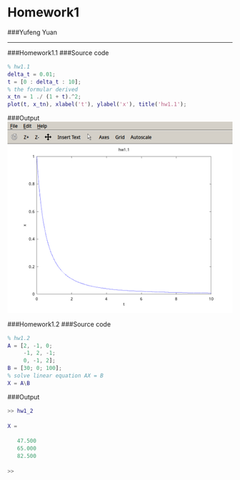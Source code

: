 # Homework1
###Yufeng Yuan
- - -

###Homework1.1
###Source code
```matlab
% hw1.1
delta_t = 0.01;
t = [0 : delta_t : 10];
% the formular derived
x_tn = 1 ./ (1 + t).^2;
plot(t, x_tn), xlabel('t'), ylabel('x'), title('hw1.1');
```
###Output
![hw1_1_graph.png](./hw1_1_graph.png)

###Homework1.2
###Source code
```matlab
% hw1.2
A = [2, -1, 0;
     -1, 2, -1;
     0, -1, 2];
B = [30; 0; 100];
% solve linear equation AX = B
X = A\B
```
###Output
```matlab
>> hw1_2

X =

   47.500
   65.000
   82.500

>>
```


